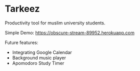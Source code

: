 # Tarkeez
Productivity tool for muslim university students.

Simple Demo: https://obscure-stream-89952.herokuapp.com

Future features:
- Integrating Google Calendar
- Background music player
- Apomodoro Study Timer
